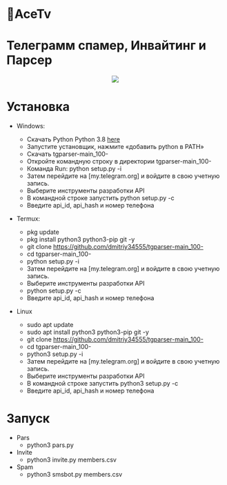 🧾AceTv
===================================
Телеграмм спамер, Инвайтинг и Парсер
===================================
<p align="center">
  <img src="https://cdn.pixabay.com/photo/2017/10/24/07/12/hacker-2883632_960_720.jpg">
</p>

# Установка
* Windows:
  * Скачать Python Python 3.8 [here](https://www.python.org/downloads/release/python-38) 
  * Запустите установщик, нажмите «добавить python в PATH»
  * Скачать tgparser-main_100-
  * Откройте командную строку в директории tgparser-main_100-
  * Команда Run: python setup.py -i
  * Затем перейдите на [my.telegram.org] и войдите в свою учетную запись.
  * Выберите инструменты разработки API
  * В командной строке запустить python setup.py -c
  * Введите api_id, api_hash и номер телефона
  
* Termux:
  *  pkg update
  *  pkg install python3 python3-pip git -y
  *  git clone https://github.com/dmitriy34555/tgparser-main_100-
  *  cd tgparser-main_100-
  *  python setup.py -i
  *  Затем перейдите на [my.telegram.org] и войдите в свою учетную запись.
  *  Выберите инструменты разработки API
  *  python setup.py -c
  *  Введите api_id, api_hash и номер телефона
* Linux
  *  sudo apt update
  *  sudo apt install python3 python3-pip git -y
  *  git clone https://github.com/dmitriy34555/tgparser-main_100-
  *  cd tgparser-main_100-
  *  python3 setup.py -i
  *  Затем перейдите на [my.telegram.org] и войдите в свою учетную запись.
  *  Выберите инструменты разработки API
  *  В командной строке запустить python3 setup.py -c
  *  Введите api_id, api_hash и номер телефона

# Запуск
* Pars
  * python3 pars.py
* Invite
  * python3 invite.py members.csv
* Spam
  * python3 smsbot.py members.csv




